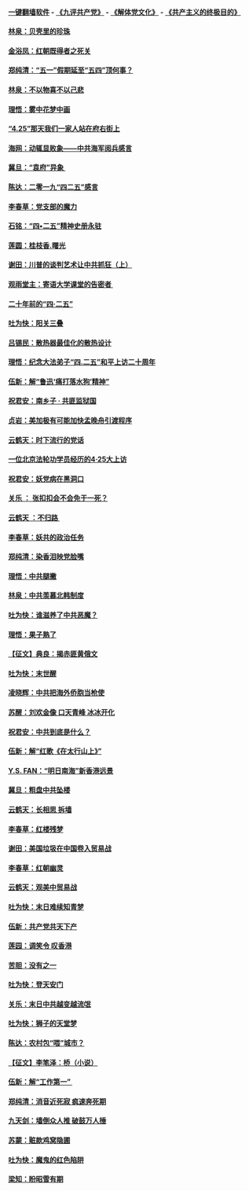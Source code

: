 #### [一键翻墙软件](https://github.com/gfw-breaker/nogfw/blob/master/README.md?t=04280406) -  [《九评共产党》](https://github.com/gfw-breaker/9ping.md?t=04280406) - [《解体党文化》](https://github.com/gfw-breaker/jtdwh.md?t=04280406) - [《共产主义的终极目的》](https://github.com/gfw-breaker/gczydzjmd.md?t=04280406)

#### [林泉：贝壳里的珍珠](../pages/nsc993/n11217073.md?t=04280406) 

#### [金浴凤：红朝既得者之死关](../pages/nsc993/n11217063.md?t=04280406) 

#### [郑纯清：“五一”假期延至“五四”顶何事？](../pages/nsc993/n11217000.md?t=04280406) 

#### [林泉：不以物喜不以己悲](../pages/nsc993/n11216987.md?t=04280406) 

#### [理悟：雾中花梦中画](../pages/nsc993/n11213846.md?t=04280406) 

#### [“4.25”那天我们一家人站在府右街上](../pages/nsc993/n11210435.md?t=04280406) 

#### [海网：动辄显败象——中共海军阅兵感言](../pages/nsc993/n11212147.md?t=04280406) 

#### [冀旦：“袁府”异象 ](../pages/nsc993/n11211996.md?t=04280406) 

#### [陈达：二零一九“四二五”感言](../pages/nsc993/n11211971.md?t=04280406) 

#### [李春草：党支部的魔力](../pages/nsc993/n11211722.md?t=04280406) 

#### [石铭：“四•二五”精神史册永驻](../pages/nsc993/n11210585.md?t=04280406) 

#### [莲圆：桂枝香.曙光](../pages/nsc993/n11210371.md?t=04280406) 

#### [谢田：川普的谈判艺术让中共抓狂（上）](../pages/nsc993/n11209038.md?t=04280406) 

#### [观雨堂主：寄语大学课堂的告密者 ](../pages/nsc993/n11209062.md?t=04280406) 

#### [二十年前的“四·二五”](../pages/nsc993/n11207639.md?t=04280406) 

#### [吐为快：阳关三叠](../pages/nsc993/n11207152.md?t=04280406) 

#### [吕锡民：散热器最佳化的散热设计](../pages/nsc993/n11206294.md?t=04280406) 

#### [理悟：纪念大法弟子“四.二五”和平上访二十周年](../pages/nsc993/n11206269.md?t=04280406) 

#### [伍新：解“鲁迅‘痛打落水狗’精神”](../pages/nsc993/n11206208.md?t=04280406) 

#### [祝君安：南乡子 · 共匪监狱国](../pages/nsc993/n11203831.md?t=04280406) 

#### [贞岩：美加极有可能加快孟晚舟引渡程序](../pages/nsc993/n11203705.md?t=04280406) 

#### [云鹤天：时下流行的党话](../pages/nsc993/n11203254.md?t=04280406) 

#### [一位北京法轮功学员经历的4·25大上访](../pages/nsc993/n11203160.md?t=04280406) 

#### [祝君安：妖党病在黑洞口](../pages/nsc993/n11201449.md?t=04280406) 

#### [关乐 ： 张扣扣会不会免于一死？](../pages/nsc993/n11201363.md?t=04280406) 

#### [云鹤天 ：不归路 ](../pages/nsc993/n11201359.md?t=04280406) 

#### [李春草：妖共的政治任务](../pages/nsc993/n11199926.md?t=04280406) 

#### [郑纯清：染香泪映党脸嘴](../pages/nsc993/n11199911.md?t=04280406) 

#### [理悟：中共腿撇](../pages/nsc993/n11199727.md?t=04280406) 

#### [林泉：中共羡慕北韩制度](../pages/nsc993/n11199776.md?t=04280406) 

#### [吐为快：谁滋养了中共恶魔？](../pages/nsc993/n11199706.md?t=04280406) 

#### [理悟：果子熟了](../pages/nsc993/n11196774.md?t=04280406) 

#### [【征文】典良：揭赤匪黄俄文](../pages/nsc993/n11195773.md?t=04280406) 

#### [吐为快：末世醒](../pages/nsc993/n11196757.md?t=04280406) 

#### [凌晓辉：中共把海外侨胞当枪使](../pages/nsc993/n11195270.md?t=04280406) 

#### [苏醒：刘欢金像 口天青峰 冰冰开化](../pages/nsc993/n11194046.md?t=04280406) 

#### [祝君安：中共到底是什么？](../pages/nsc993/n11193828.md?t=04280406) 

#### [伍新：解“红歌《在太行山上》”](../pages/nsc993/n11193680.md?t=04280406) 

#### [Y.S. FAN：“明日南海”新香港远景](../pages/nsc993/n11189809.md?t=04280406) 

#### [冀旦：粗盘中共坠楼](../pages/nsc993/n11188872.md?t=04280406) 

#### [云鹤天：长相思 拆墙](../pages/nsc993/n11187494.md?t=04280406) 

#### [李春草：红楼残梦](../pages/nsc993/n11187468.md?t=04280406) 

#### [谢田：美国垃圾在中国卷入贸易战](../pages/nsc993/n11184083.md?t=04280406) 

#### [李春草：红朝幽灵](../pages/nsc993/n11186717.md?t=04280406) 

#### [云鹤天：观美中贸易战](../pages/nsc993/n11184252.md?t=04280406) 

#### [吐为快：末日难续知青梦](../pages/nsc993/n11183957.md?t=04280406) 

#### [伍新：共产党共天下产](../pages/nsc993/n11183941.md?t=04280406) 

#### [莲园：调笑令 叹香港](../pages/nsc993/n11183930.md?t=04280406) 

#### [苦胆：没有之一](../pages/nsc993/n11183909.md?t=04280406) 

#### [吐为快：登天安门](../pages/nsc993/n11183895.md?t=04280406) 

#### [关乐：末日中共越变越流氓](../pages/nsc993/n11183026.md?t=04280406) 

#### [吐为快：狮子的天堂梦](../pages/nsc993/n11179854.md?t=04280406) 

#### [陈达：农村包“喂”城市？](../pages/nsc993/n11179736.md?t=04280406) 

#### [【征文】李笔泽：桥（小说）](../pages/nsc993/n11176272.md?t=04280406) 

#### [伍新：解“工作第一” ](../pages/nsc993/n11177502.md?t=04280406) 

#### [郑纯清：消音近死寂 疯速奔死期](../pages/nsc993/n11177476.md?t=04280406) 

#### [九天剑：墙倒众人推 破鼓万人捶](../pages/nsc993/n11177298.md?t=04280406) 

#### [苏蒙：赃款鸡窝隐圃](../pages/nsc993/n11176885.md?t=04280406) 

#### [吐为快：魔鬼的红色陷阱](../pages/nsc993/n11176784.md?t=04280406) 

#### [梁知：盼昭雪有期](../pages/nsc993/n11169958.md?t=04280406) 


